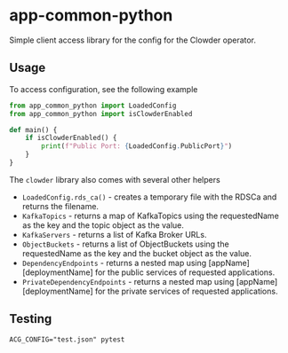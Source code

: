 app-common-python
=================

Simple client access library for the config for the Clowder operator.

Usage
-----

To access configuration, see the following example

```python
from app_common_python import LoadedConfig
from app_common_python import isClowderEnabled

def main() {
    if isClowderEnabled() {
        print(f"Public Port: {LoadedConfig.PublicPort}")
    }
}
```

The ``clowder`` library also comes with several other helpers

* ``LoadedConfig.rds_ca()`` - creates a temporary file with the RDSCa and 
  returns the filename.
* ``KafkaTopics`` - returns a map of KafkaTopics using the requestedName
  as the key and the topic object as the value.
* ``KafkaServers`` - returns a list of Kafka Broker URLs.
* ``ObjectBuckets`` - returns a list of ObjectBuckets using the requestedName
  as the key and the bucket object as the value.
* ``DependencyEndpoints`` - returns a nested map using \[appName\]\[deploymentName\] 
  for the public services of requested applications. 
* ``PrivateDependencyEndpoints`` - returns a nested map using \[appName\]\[deploymentName\] 
  for the private services of requested applications.

Testing
-------

``ACG_CONFIG="test.json" pytest``

